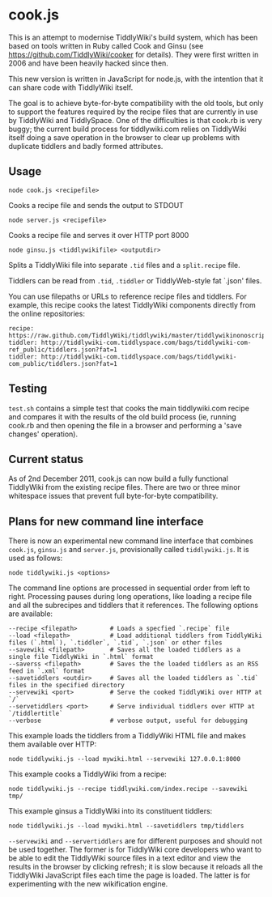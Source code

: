 # cook.js

This is an attempt to modernise TiddlyWiki's build system, which has been based on tools written in Ruby called Cook and Ginsu (see https://github.com/TiddlyWiki/cooker for details). They were first written in 2006 and have been heavily hacked since then.

This new version is written in JavaScript for node.js, with the intention that it can share code with TiddlyWiki itself.

The goal is to achieve byte-for-byte compatibility with the old tools, but only to support the features required by the recipe files that are currently in use by TiddlyWiki and TiddlySpace. One of the difficulties is that cook.rb is very buggy; the current build process for tiddlywiki.com relies on TiddlyWiki itself doing a save operation in the browser to clear up problems with duplicate tiddlers and badly formed attributes.

## Usage

	node cook.js <recipefile>

Cooks a recipe file and sends the output to STDOUT

	node server.js <recipefile>

Cooks a recipe file and serves it over HTTP port 8000

	node ginsu.js <tiddlywikifile> <outputdir>

Splits a TiddlyWiki file into separate `.tid` files and a `split.recipe` file.

Tiddlers can be read from `.tid`, `.tiddler` or TiddlyWeb-style fat `.json' files.

You can use filepaths or URLs to reference recipe files and tiddlers. For example, this recipe cooks the latest TiddlyWiki components directly from the online repositories:

	recipe: https://raw.github.com/TiddlyWiki/tiddlywiki/master/tiddlywikinonoscript.html.recipe
	tiddler: http://tiddlywiki-com.tiddlyspace.com/bags/tiddlywiki-com-ref_public/tiddlers.json?fat=1
	tiddler: http://tiddlywiki-com.tiddlyspace.com/bags/tiddlywiki-com_public/tiddlers.json?fat=1

## Testing

`test.sh` contains a simple test that cooks the main tiddlywiki.com recipe and compares it with the results of the old build process (ie, running cook.rb and then opening the file in a browser and performing a 'save changes' operation).

## Current status

As of 2nd December 2011, cook.js can now build a fully functional TiddlyWiki from the existing recipe files. There are two or three minor whitespace issues that prevent full byte-for-byte compatibility.

## Plans for new command line interface

There is now an experimental new command line interface that combines `cook.js`, `ginsu.js` and `server.js`, provisionally called `tiddlywiki.js`. It is used as follows:

	node tiddlywiki.js <options>

The command line options are processed in sequential order from left to right. Processing pauses during long operations, like loading a recipe file and all the subrecipes and tiddlers that it references. The following options are available:

	--recipe <filepath>			# Loads a specfied `.recipe` file
	--load <filepath>			# Load additional tiddlers from TiddlyWiki files (`.html`), `.tiddler`, `.tid`, `.json` or other files
	--savewiki <filepath>		# Saves all the loaded tiddlers as a single file TiddlyWiki in `.html` format
	--saverss <filepath> 		# Saves the the loaded tiddlers as an RSS feed in `.xml` format
	--savetiddlers <outdir>		# Saves all the loaded tiddlers as `.tid` files in the specified directory
	--servewiki <port>			# Serve the cooked TiddlyWiki over HTTP at `/`
	--servetiddlers <port>		# Serve individual tiddlers over HTTP at `/tiddlertitle`
	--verbose 					# verbose output, useful for debugging

This example loads the tiddlers from a TiddlyWiki HTML file and makes them available over HTTP:

	node tiddlywiki.js --load mywiki.html --servewiki 127.0.0.1:8000

This example cooks a TiddlyWiki from a recipe:

	node tiddlywiki.js --recipe tiddlywiki.com/index.recipe --savewiki tmp/

This example ginsus a TiddlyWiki into its constituent tiddlers:

	node tiddlywiki.js --load mywiki.html --savetiddlers tmp/tiddlers

`--servewiki` and `--servertiddlers` are for different purposes and should not be used together. The former is for TiddlyWiki core developers who want to be able to edit the TiddlyWiki source files in a text editor and view the results in the browser by clicking refresh; it is slow because it reloads all the TiddlyWiki JavaScript files each time the page is loaded. The latter is for experimenting with the new wikification engine.
